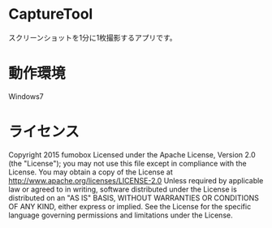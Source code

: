 # CaptureTool

スクリーンショットを1分に1枚撮影するアプリです。

# 動作環境

Windows7

# ライセンス

Copyright 2015 fumobox
Licensed under the Apache License, Version 2.0 (the "License");
you may not use this file except in compliance with the License.
You may obtain a copy of the License at
http://www.apache.org/licenses/LICENSE-2.0
Unless required by applicable law or agreed to in writing, software
distributed under the License is distributed on an "AS IS" BASIS,
WITHOUT WARRANTIES OR CONDITIONS OF ANY KIND, either express or implied.
See the License for the specific language governing permissions and
limitations under the License.
